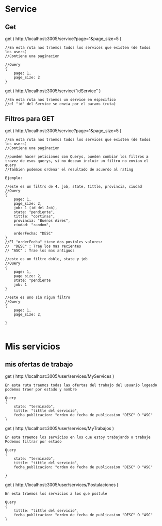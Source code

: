 # Service

## Get

get ( http://localhost:3005/service?page=1&page_size=5 )
```
//En esta ruta nos traemos todos los services que existen (de todos los users)
//Contiene una paginacion

//Query
{
    page: 1,
    page_size: 2
}
```

get ( http://localhost:3005/service/"idService" )
```
//En esta ruta nos traemos un service en especifico
//el "id" del Service se envia por el params (ruta)

```

## Filtros para GET

get ( http://localhost:3005/service?page=1&page_size=5 )

```
//En esta ruta nos traemos todos los services que existen (de todos los users)
//Contiene una paginacion

//pueden hacer peticiones con Querys, pueden combiar los filtros a travez de esos querys, si no desean incluir un filtro no envian el query
//Tambien podemos ordenar el resultado de acuerdo al rating

Ejemplo:

//este es un filtro de 4, job, state, tittle, provincia, ciudad
//Query
{
    page: 1,
    page_size: 2,
    job: 1 (id del Job),
    state: "pendiente",
    tittle: "cortinas",
    provincia: "Buenos Aires",
    ciudad: "random",

    orderFecha: "DESC"
}
//El "orderFecha" tiene dos posibles valores:
//  "DESC" : Trae los mas recientes
// "ASC" : Trae los mas antiguos

//este es un filtro doble, state y job
//Query
{
    page: 1,
    page_size: 2,
    state: "pendiente
    job: 1
}

//este es uno sin nigun filtro
//Query
{
    page: 1,
    page_size: 2,

}


```


# Mis servicios

## mis ofertas de trabajo

get ( http://localhost:3005/user/services/MyServices )
```
En esta ruta traemos todas las ofertas del trabajo del usuario logeado
podemos traer por estado y nombre

Query
{
    state: "terminado",
    tittle: "tittle del servicio",
    fecha_publicacion: "orden de fecha de publicasion "DESC" O "ASC"
}
```

get ( http://localhost:3005/user/services/MyTrabajos )
```
En esta traemos los servicios en los que estoy trabajando o trabaje
Podemos filtrar por estado

Query
{
    state: "terminado",
    tittle: "tittle del servicio",
    fecha_publicacion: "orden de fecha de publicasion "DESC" O "ASC"

}

```

get ( http://localhost:3005/user/services/Postulaciones )
```
En esta traemos los servicios a los que postule

Query
{
    tittle: "tittle del servicio",
    fecha_publicacion: "orden de fecha de publicasion "DESC" O "ASC"
}
```
